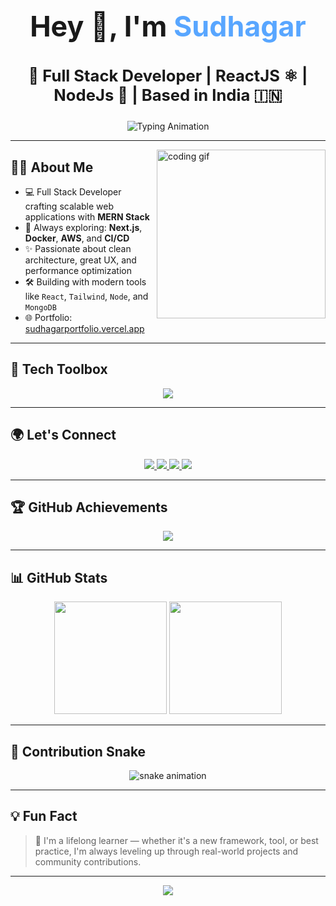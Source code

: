 <h1 align="center" style="font-size: 2.8rem;">Hey 👋, I'm <span style="color:#58A6FF;">Sudhagar</span></h1>
<h3 align="center" style="font-size: 1.6rem;">🚀 Full Stack Developer | ReactJS ⚛️ | NodeJs 🚀 | Based in India 🇮🇳</h3>

<div align="center">
  <img src="https://readme-typing-svg.demolab.com?font=Fira+Code&size=24&duration=2000&pause=1000&color=58A6FF&center=true&vCenter=true&width=700&lines=Full+Stack+Developer;React+%2F+Node+%2F+MongoDB;Open+Source+Contributor;Cloud+%26+DevOps+Explorer;Lifelong+Learner+%F0%9F%8C%8D" alt="Typing Animation" />
</div>

---

<img align="right" height="270" src="https://media.giphy.com/media/qgQUggAC3Pfv687qPC/giphy.gif" alt="coding gif" />

## 👨‍💻 About Me

- 💻 Full Stack Developer crafting scalable web applications with **MERN Stack**
- 🧠 Always exploring: **Next.js**, **Docker**, **AWS**, and **CI/CD**
- ✨ Passionate about clean architecture, great UX, and performance optimization
- 🛠️ Building with modern tools like `React`, `Tailwind`, `Node`, and `MongoDB`
- 🌐 Portfolio: [sudhagarportfolio.vercel.app](https://sudhagarportfolio.vercel.app/)

---

## 🚀 Tech Toolbox

<p align="center">
  <img src="https://skillicons.dev/icons?i=html,css,js,ts,react,nextjs,nodejs,express,mongodb,redux,tailwind,bootstrap,git,docker,aws,jenkins,figma,linux" />
</p>

---

## 🌍 Let's Connect

<p align="center">
  <a href="https://www.linkedin.com/in/sudhagar-m-284198283/" target="_blank">
    <img src="https://img.shields.io/badge/LinkedIn-%230077B5.svg?style=for-the-badge&logo=linkedin&logoColor=white" />
  </a>
  <a href="mailto:sudhagarmsr712@gmail.com">
    <img src="https://img.shields.io/badge/Gmail-D14836?style=for-the-badge&logo=gmail&logoColor=white" />
  </a>
  <a href="https://instagram.com/sudhagar_msr" target="_blank">
    <img src="https://img.shields.io/badge/Instagram-E4405F?style=for-the-badge&logo=instagram&logoColor=white" />
  </a>
  <a href="https://dev.to/dev.sudhagar712" target="_blank">
    <img src="https://img.shields.io/badge/Dev.to-000?style=for-the-badge&logo=devdotto&logoColor=white" />
  </a>
</p>

---

## 🏆 GitHub Achievements

<p align="center">
  <img src="https://github-profile-trophy.vercel.app/?username=sudhagar712&theme=algolia&row=2&column=4" />
</p>

---

## 📊 GitHub Stats

<div align="center">
  <img src="https://github-readme-stats.vercel.app/api?username=sudhagar712&show_icons=true&theme=radical&count_private=true" height="180px" />
  <img src="https://github-readme-stats.vercel.app/api/top-langs/?username=sudhagar712&layout=compact&theme=radical" height="180px" />
</div>

---

## 🐍 Contribution Snake

<p align="center">
  <img src="https://github.com/sudhagar712/sudhagar712/blob/output/github-contribution-grid-snake.svg" alt="snake animation" />
</p>

---

## 💡 Fun Fact

> 🌱 I'm a lifelong learner — whether it's a new framework, tool, or best practice, I'm always leveling up through real-world projects and community contributions.

---

<div align="center">
  <img src="https://capsule-render.vercel.app/api?type=waving&color=58A6FF&height=100&section=footer"/>
</div>
